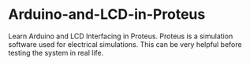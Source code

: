 # Arduino-and-LCD-in-Proteus

Learn Arduino and LCD Interfacing in Proteus.
Proteus is a simulation software used for electrical simulations.
This can be very helpful before testing the system in real life.

